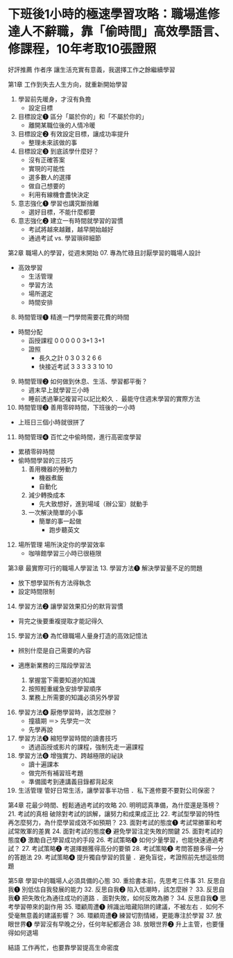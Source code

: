 # 下班後1小時的極速學習攻略：職場進修達人不辭職，靠「偷時間」高效學語言、修課程，10年考取10張證照
好評推薦
作者序 讓生活充實有意義，我選擇工作之餘繼續學習

第1章 工作到失去人生方向，就重新開始學習
01. 學習前先暖身，才沒有負擔
    - 設定目標
02. 目標設定❶ 區分「屬於你的」和「不屬於你的」
    - 離開某職位後的人情冷暖
03. 目標設定❷ 有效設定目標，讓成功率提升
    - 整理未來該做的事
04. 目標設定❸ 到底該學什麼好？
    - 沒有正確答案
    - 實現的可能性
    - 選多數人的選擇
    - 做自己想要的
    - 利用有線機會盡快決定
05. 意志強化❶ 學習也講究斷捨離
    - 選好目標，不能什麼都要
06. 意志強化❷ 建立一有時間就學習的習慣
    - 考試將越來越難，越早開始越好
    - 通過考試 vs. 學習瑣碎細節

第2章 職場人的學習，從週末開始
07. 專為忙碌且討厭學習的職場人設計
- 高效學習
    - 生活管理
    - 學習方法
    - 場所選定
    - 時間安排
08. 時間管理❶ 精進一門學問需要花費的時間
- 時間分配
    - 函授課程 0 0 0 0 0 3+1 3+1
    - 證照 
        - 長久之計 0 3 0 3 2 6 6
        - 快接近考試 3 3 3 3 3 10 10 
09. 時間管理❷ 如何做到休息、生活、學習都平衡？
    - 週末早上就學習三小時
    - 睡前透過筆記複習可以記比較久
．最能守住週末學習的實際方法
10. 時間管理❸ 善用零碎時間，下班後的一小時
- 上班日三個小時就很拼了
11. 時間管理❹ 百忙之中偷時間，進行高密度學習
- 累積零碎時間
- 偷時間學習的三技巧
    1. 善用機器的勞動力
        - 機器煮飯
        - 自動化
    2. 減少轉換成本
        - 先大致想好，進到場域（辦公室）就動手
    3. 一次解決簡單的小事
        - 簡單的事一起做
            - 跑步聽英文
12. 場所管理 場所決定你的學習效率
    - 咖啡館學習三小時已很極限

第3章 最實際可行的職場人學習法
13. 學習方法❶ 解決學習量不足的問題
- 放下想學習所有方法得執念
- 設定時間限制
14. 學習方法❷ 讓學習效果扣分的默背習慣
- 背完之後要重複提取才能記得久
15. 學習方法❸ 為忙碌職場人量身打造的高效記憶法
- 辨別什麼是自己需要的內容

- 適應新業務的三階段學習法
    1. 掌握當下需要知道的知識
    2. 按照輕重緩急安排學習順序
    3. 業務上所需要的知識必須另外學習
16. 學習方法❹ 厭倦學習時，該怎麼辦？
    - 撞牆期 ＝> 先學完一次
    - 先學再說
17. 學習方法❺ 縮短學習時間的讀書技巧
    - 透過函授或影片的課程，強制先走一遍課程
18. 學習方法❻ 增強實力、跨越極限的祕訣
    - 讀十遍課本
    - 做完所有補習班考題
    - 準備國考到連講義目錄都背起來
19. 生活管理 管好日常生活，讓學習事半功倍
．私下進修要不要對公司保密？

第4章 花最少時間、輕鬆通過考試的攻略
20. 明明認真準備，為什麼還是落榜？
21. 考試的真相 破除對考試的誤解，讓努力和成果成正比
22. 考試型學習的特性 再怎麼努力，為什麼學習成效不如預期？
23. 面對考試的態度❶ 考試常勝軍和考試常敗軍的差異
24. 面對考試的態度❷ 避免學習注定失敗的關鍵
25. 面對考試的態度❸ 激勵自己學習成功的手段
26. 考試策略❶ 如何少量學習，也能快速通過考試？
27. 考試策略❷ 考選擇題獲得高分的要領
28. 考試策略❸ 考問答題多得一分的答題法
29. 考試策略❹ 提升獨自學習的質量
．避免盲從，考證照前先想這些問題

第5章 學習中的職場人必須具備的心態
30. 重拾書本前，先思考三件事
31. 反思自我❶ 別低估自我發展的能力
32. 反思自我❷ 陷入低潮時，該怎麼辦？
33. 反思自我❸ 把失敗化為通往成功的道路
．面對失敗，如何反敗為勝？
34. 反思自我❹ 思考學習帶來的副作用
35. 環顧周遭❶ 辨識出暗藏陷阱的建議，不被左右
．如何不受毫無意義的建議影響？
36. 環顧周遭❷ 練習切割情緒，更能專注於學習
37. 放眼世界❶ 學習沒有早晚之分，任何年紀都適合
38. 放眼世界❷ 升上主管，也要懂得如何退場

結語 工作再忙，也要靠學習提高生命密度
